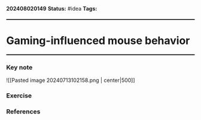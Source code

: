 **202408020149**
**Status:** #idea
**Tags:** 

<hr style="border: none; height: 2px; background-color: #000000; margin: 20px 0;">

# Gaming-influenced mouse behavior

<hr style="border: none; height: 2px; background-color: #000000; margin: 20px 0;">

### Key note
![[Pasted image 20240713102158.png | center|500]]
### Exercise


### References

